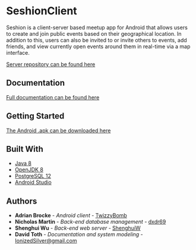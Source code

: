 # SeshionClient

Seshion is a client-server based meetup app for Android that allows users to create and join public events based on their geographical location. In addition to this, 
users can also be invited to or invite others to events, add friends, and view currently open events around them in real-time via a map interface.

[Server repository can be found here](https://github.com/dxdr69/SeshionServer)

## Documentation

[Full documentation can be found here](https://drive.google.com/drive/folders/1WrRzsw0rnPyAzixODXPZbLkHebdfItTs?usp=sharing)

## Getting Started

[The Android .apk can be downloaded here](https://github.com/dxdr69/SeshionClient/releases/tag/v1.0)

## Built With

* [Java 8](https://java.com/en/download/faq/java8.xml)
* [OpenJDK 8](https://wiki.openjdk.java.net/display/jdk8u/Main)
* [PostgreSQL 12](https://www.postgresql.org/docs/12/index.html)
* [Android Studio](https://developer.android.com/studio?hl=it)

## Authors

* **Adrian Brocke** - *Android client* - [TwizzyBomb](https://github.com/TwizzyBomb)
* **Nicholas Martin** - *Back-end database management* - [dxdr69](https://github.com/dxdr69)
* **Shenghui Wu** - *Back-end web server* - [ShenghuiW](https://github.com/ShenghuiW)
* **David Toth** - *Documentation and system modeling* - IonizedSilver@gmail.com
